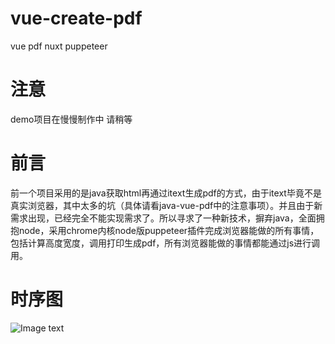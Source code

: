# vue-create-pdf
vue pdf nuxt puppeteer

# 注意
demo项目在慢慢制作中 请稍等

# 前言
前一个项目采用的是java获取html再通过itext生成pdf的方式，由于itext毕竟不是真实浏览器，其中太多的坑（具体请看java-vue-pdf中的注意事项）。并且由于新需求出现，已经完全不能实现需求了。所以寻求了一种新技术，摒弃java，全面拥抱node，采用chrome内核node版puppeteer插件完成浏览器能做的所有事情，包括计算高度宽度，调用打印生成pdf，所有浏览器能做的事情都能通过js进行调用。


# 时序图
![Image text](https://raw.githubusercontent.com/JannsenYang/vue-create-pdf/images/sequence-diagram.jpg)

